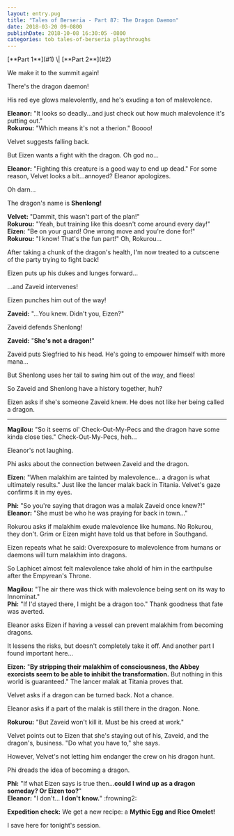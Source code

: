 ```yaml
---
layout: entry.pug
title: "Tales of Berseria - Part 87: The Dragon Daemon"
date: 2018-03-20 09-0800
publishDate: 2018-10-08 16:30:05 -0800
categories: tob tales-of-berseria playthroughs
---
```


<p class="entry-partination" markdown="1">[**Part 1**](#1) \| [**Part 2**](#2)</p>

<a name="1"></a>

We make it to the summit again!

There's the dragon daemon!

His red eye glows malevolently, and he's exuding a ton of malevolence.

**Eleanor:** "It looks so deadly...and just check out how much malevolence it's putting out."<br/>
**Rokurou:** "Which means it's not a therion." Boooo!

Velvet suggests falling back.

But Eizen wants a fight with the dragon. Oh god no...

**Eleanor:** "Fighting this creature is a good way to end up dead." For some reason, Velvet looks a bit...annoyed? Eleanor apologizes.

Oh darn...

The dragon's name is **Shenlong!**

**Velvet:** "Dammit, this wasn't part of the plan!"<br/>
**Rokurou:** "Yeah, but training like this doesn't come around every day!"<br/>
**Eizen:** "Be on your guard! One wrong move and you're done for!"<br/>
**Rokurou:** "I know! That's the fun part!" Oh, Rokurou...

After taking a chunk of the dragon's health, I'm now treated to a cutscene of the party trying to fight back!

Eizen puts up his dukes and lunges forward...

...and Zaveid intervenes!

Eizen punches him out of the way!

**Zaveid:** "...You knew. Didn't you, Eizen?"

Zaveid defends Shenlong!

**Zaveid:** "**She's not a dragon!**"

Zaveid puts Siegfried to his head. He's going to empower himself with more mana...

But Shenlong uses her tail to swing him out of the way, and flees!

So Zaveid and Shenlong have a history together, huh?

Eizen asks if she's someone Zaveid knew. He does not like her being called a dragon.

<a name="2"></a>

---

**Magilou:** "So it seems ol' Check-Out-My-Pecs and the dragon have some kinda close ties." Check-Out-My-Pecs, heh...

Eleanor's not laughing.

Phi asks about the connection between Zaveid and the dragon.

**Eizen:** "When malakhim are tainted by malevolence... a dragon is what ultimately results." Just like the lancer malak back in Titania. Velvet's gaze confirms it in my eyes.

**Phi:** "So you're saying that dragon was a malak Zaveid once knew?!"<br/>
**Eleanor:** "She must be who he was praying for back in town..."

Rokurou asks if malakhim exude malevolence like humans. No Rokurou, they don't. Grim or Eizen might have told us that before in Southgand.

Eizen repeats what he said: Overexposure to malevolence from humans or daemons will turn malakhim into dragons.

So Laphicet almost felt malevolence take ahold of him in the earthpulse after the Empyrean's Throne.

**Magilou:** "The air there was thick with malevolence being sent on its way to Innominat."<br/>
**Phi:** "If I'd stayed there, I might be a dragon too." Thank goodness that fate was averted.

Eleanor asks Eizen if having a vessel can prevent malakhim from becoming dragons.

It lessens the risks, but doesn't completely take it off. And another part I found important here...

**Eizen:** "**By stripping their malakhim of consciousness, the Abbey exorcists seem to be able to inhibit the transformation.** But nothing in this world is guaranteed." The lancer malak at Titania proves that.

Velvet asks if a dragon can be turned back. Not a chance.

Eleanor asks if a part of the malak is still there in the dragon. None.

**Rokurou:** "But Zaveid won't kill it. Must be his creed at work."

Velvet points out to Eizen that she's staying out of his, Zaveid, and the dragon's, business. "Do what you have to," she says.

However, Velvet's not letting him endanger the crew on his dragon hunt.

Phi dreads the idea of becoming a dragon.

**Phi:** "If what Eizen says is true then...**could I wind up as a dragon someday? Or Eizen too?**"<br/>
**Eleanor:** "I don't... **I don't know.**" :frowning2:

**Expedition check:** We get a new recipe: a **Mythic Egg and Rice Omelet!**

I save here for tonight's session.